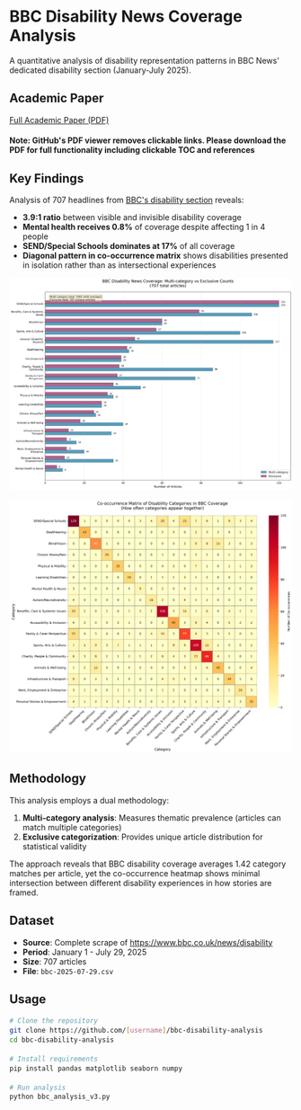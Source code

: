 # BBC Disability News Coverage Analysis

A quantitative analysis of disability representation patterns in BBC News' dedicated disability section (January-July 2025).


## Academic Paper

[Full Academic Paper (PDF)](The%20Range%20of%20Disability%20Diversity%20in%20BBC%20News%20Reporting%202.pdf)
#### Note: GitHub's PDF viewer removes clickable links. Please download the PDF for full functionality including clickable TOC and references

## Key Findings

Analysis of 707 headlines from [BBC's disability section](https://www.bbc.co.uk/news/disability) reveals:

- **3.9:1 ratio** between visible and invisible disability coverage
- **Mental health receives 0.8%** of coverage despite affecting 1 in 4 people
- **SEND/Special Schools dominates at 17%** of all coverage
- **Diagonal pattern in co-occurrence matrix** shows disabilities presented in isolation rather than as intersectional experiences

![Coverage Distribution](bbc_disability_coverage_v3.png)

![Co-occurrence Heatmap](bbc_cooccurrence_heatmap_v3.png)

## Methodology

This analysis employs a dual methodology:

1. **Multi-category analysis**: Measures thematic prevalence (articles can match multiple categories)
2. **Exclusive categorization**: Provides unique article distribution for statistical validity

The approach reveals that BBC disability coverage averages 1.42 category matches per article, yet the co-occurrence heatmap shows minimal intersection between different disability experiences in how stories are framed.

## Dataset

- **Source**: Complete scrape of https://www.bbc.co.uk/news/disability
- **Period**: January 1 - July 29, 2025
- **Size**: 707 articles
- **File**: `bbc-2025-07-29.csv`

## Usage

```bash
# Clone the repository
git clone https://github.com/[username]/bbc-disability-analysis
cd bbc-disability-analysis

# Install requirements
pip install pandas matplotlib seaborn numpy

# Run analysis
python bbc_analysis_v3.py
